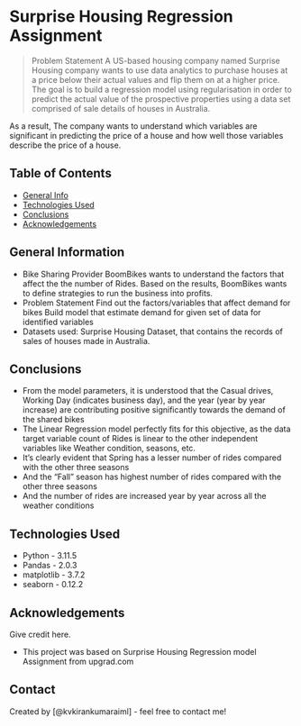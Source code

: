 # Surprise Housing Regression Assignment
> Problem Statement
A US-based housing company named Surprise Housing company wants to use data analytics to purchase houses at a price below their actual values and flip them on at a higher price. The goal is to build a regression model using regularisation in order to predict the actual value of the prospective properties using a data set comprised of sale details of houses in Australia.

As a result, The company wants to understand which variables are significant in predicting the price of a house and how well those variables describe the price of a house.


## Table of Contents
* [General Info](#general-information)
* [Technologies Used](#technologies-used)
* [Conclusions](#conclusions)
* [Acknowledgements](#acknowledgements)

## General Information
- Bike Sharing Provider BoomBikes wants to understand the factors that affect the the number of Rides. Based on the results, BoomBikes wants to define strategies to run the business into profits.
- Problem Statement
	Find out the factors/variables that affect demand for bikes
	Build model that estimate demand for given set of data for identified variables
- Datasets used: 
  Surprise Housing Dataset, that contains the records of sales of houses made in Australia.
	
## Conclusions
- From the model parameters, it is understood that the Casual drives, Working Day (indicates business day), and the year (year by year increase) are contributing positive significantly towards the demand of the shared bikes
- The Linear Regression model perfectly fits for this objective, as the data target variable count of Rides is linear to the other independent variables like Weather condition, seasons, etc.
- It’s clearly evident that Spring has a lesser number of rides compared with the other three seasons
- And the “Fall” season has highest number of rides compared with the other three seasons
- And the number of rides are increased year by year across all the weather conditions

## Technologies Used
- Python - 3.11.5
- Pandas - 2.0.3
- matplotlib - 3.7.2
- seaborn - 0.12.2

## Acknowledgements
Give credit here.
- This project was based on Surprise Housing Regression model Assignment from upgrad.com


## Contact
Created by [@kvkirankumaraiml] - feel free to contact me!


<!-- Optional -->
<!-- ## License -->
<!-- This project is open source and available under the [... License](). -->

<!-- You don't have to include all sections - just the one's relevant to your project -->
